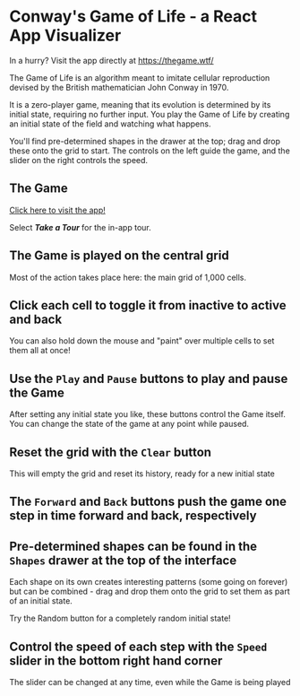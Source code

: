 # Conway's Game of Life - a React App Visualizer

In a hurry? Visit the app directly at <https://thegame.wtf/>

The Game of Life is an algorithm meant to imitate cellular reproduction devised by the British mathematician John Conway in 1970.

It is a zero-player game, meaning that its evolution is determined by its initial state, requiring no further input. You play the Game of Life by creating an initial state of the field and watching what happens.

You'll find pre-determined shapes in the drawer at the top; drag and drop these onto the grid to start. The controls on the left guide the game, and the slider on the right controls the speed.

## The Game

[Click here to visit the app!](https://thegame.wtf/)

Select **_Take a Tour_** for the in-app tour.

## The Game is played on the central grid

Most of the action takes place here: the main grid of 1,000 cells.

## Click each cell to toggle it from inactive to active and back

You can also hold down the mouse and "paint" over multiple cells to set them all at once!

## Use the `Play` and `Pause` buttons to play and pause the Game

After setting any initial state you like, these buttons control the Game itself. You can change the state of the game at any point while paused.

## Reset the grid with the `Clear` button

This will empty the grid and reset its history, ready for a new initial state

## The `Forward` and `Back` buttons push the game one step in time forward and back, respectively

## Pre-determined shapes can be found in the `Shapes` drawer at the top of the interface

Each shape on its own creates interesting patterns (some going on forever) but can be combined - drag and drop them onto the grid to set them as part of an initial state.

Try the Random button for a completely random initial state!

## Control the speed of each step with the `Speed` slider in the bottom right hand corner

The slider can be changed at any time, even while the Game is being played
